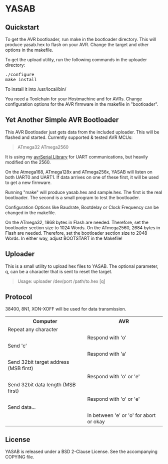 # YASAB
## Quickstart

To get the AVR bootloader, run make in the bootloader directory. This will produce yasab.hex to flash on your AVR. Change the target and other options in the makefile.

To get the upload utility, run the following commands in the uploader directory:

<pre>./configure
make install</pre>

To install it into /usr/local/bin/

You need a Toolchain for your Hostmachine and for AVRs.
Change configuration options for the AVR firmware in the makefile in "bootloader".

## Yet Another Simple AVR Bootloader

This AVR Bootloader just gets data from the included uploader. This will be flashed and started.
Currently supported &amp; tested AVR MCUs:
> ATmega32
> ATmega2560

It is using my [avrSerial Library](https://github.com/xythobuz/avrSerial) for UART communications, but heavily modified on the 2560.

On the Atmega168, ATmega128x and ATmega256x, YASAB will listen on both UART0 and UART1. If data arrives on one of these first, it will be used to get a new firmware.

Running "make" will produce yasab.hex and sample.hex. The first is the real bootloader. The second is a small program to test the bootloader.

Configuration Options like Baudrate, Bootdelay or Clock Frequency can be changed in the makefile.

On the ATmega32, 1868 bytes in Flash are needed. Therefore, set the bootloader section size to 1024 Words.
On the ATmega2560, 2684 bytes in Flash are needed. Therefore, set the bootloader section size to 2048 Words.
In either way, adjust BOOTSTART in the Makefile!

## Uploader

This is a small utility to upload hex files to YASAB.
The optional parameter, q, can be a character that is sent to reset the target.
> Usage: uploader /dev/port /path/to.hex [q]

## Protocol

38400, 8N1, XON-XOFF will be used for data transmission.

<table>
<tr><th>Computer</th><th>AVR</th></tr>
<tr><td>Repeat any character</td><td></td></tr>
<tr><td></td><td>Respond with 'o'</td></tr>
<tr><td>Send 'c'</td><td></td></tr>
<tr><td></td><td>Respond with 'a'</td></tr>
<tr><td>Send 32bit target address (MSB first)</td><td></td></tr>
<tr><td></td><td>Respond with 'o' or 'e'</td></tr>
<tr><td>Send 32bit data length (MSB first)</td><td></td></tr>
<tr><td></td><td>Respond with 'o' or 'e'</td></tr>
<tr><td>Send data...</td><td></td></tr>
<tr><td></td><td>In between 'e' or 'o' for abort or okay</td>
</table>

## License

YASAB is released under a BSD 2-Clause License. See the accompanying COPYING file.
